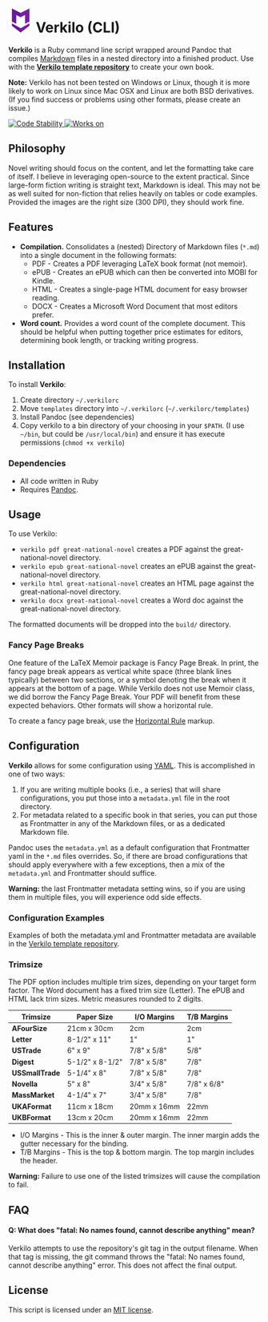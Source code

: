 # ![Markdown Here logo...borrowed for the time being](images/markdown-here-logo.png) Verkilo (CLI)

**Verkilo** is a Ruby command line script wrapped around Pandoc that compiles [Markdown](https://www.markdownguide.org/) files in a nested directory into a finished product. Use with the **[Verkilo template repository](https://github.com/Merovex/verkilo-master)** to create your own book.

**Note:** Verkilo has not been tested on Windows or Linux, though it is more likely to work on Linux since Mac OSX and Linux are both BSD derivatives. (If you find success or problems using other formats, please create an issue.)

<!-- Stability -->
<a href="https://nodejs.org/api/documentation.html#documentation_stability_index">
  <img src="https://img.shields.io/badge/stability-stable-green.svg"
    alt="Code Stability" />
</a>

<!-- Platforms -->
<a href="#">
  <img src="https://img.shields.io/badge/platform-macOSx-orange.svg"
    alt="Works on" />
</a>

## Philosophy

Novel writing should focus on the content, and let the formatting take care of itself. I believe in leveraging open-source to the extent practical. Since large-form fiction writing is straight text, Markdown is ideal. This may not be as well suited for non-fiction that relies heavily on tables or code examples. Provided the images are the right size (300 DPI), they should work fine.

## Features

* **Compilation.** Consolidates a (nested) Directory of Markdown files (`*.md`) into a single document in the following formats:
  - PDF - Creates a PDF leveraging LaTeX book format (not memoir).
  - ePUB - Creates an ePUB which can then be converted into MOBI for Kindle.
  - HTML - Creates a single-page HTML document for easy browser reading.
  - DOCX - Creates a Microsoft Word Document that most editors prefer.
* **Word count.** Provides a word count of the complete document. This should be helpful when putting together price estimates for editors, determining book length, or tracking writing progress.

## Installation

To install **Verkilo**:

1. Create directory `~/.verkilorc`
2. Move `templates` directory into `~/.verkilorc` (`~/.verkilorc/templates`)
3. Install Pandoc (see dependencies)
4. Copy verkilo to a bin directory of your choosing in your `$PATH`. (I use `~/bin`, but could be `/usr/local/bin`) and ensure it has execute permissions (`chmod +x verkilo`)

### Dependencies

* All code written in Ruby
* Requires [Pandoc](https://pandoc.org/).

## Usage

To use Verkilo:
* `verkilo pdf great-national-novel`  creates a PDF against the great-national-novel directory.
* `verkilo epub great-national-novel`  creates an ePUB against the great-national-novel directory.
* `verkilo html great-national-novel`  creates an HTML page against the great-national-novel directory.
* `verkilo docx great-national-novel`  creates a Word doc against the great-national-novel directory.

The formatted documents will be dropped into the `build/` directory.

### Fancy Page Breaks

One feature of the LaTeX Memoir package is Fancy Page Break. In print, the fancy page break appears as vertical white space (three blank lines typically) between two sections, or a symbol denoting the break when it appears at the bottom of a page. While Verkilo does not use Memoir class, we did borrow the Fancy Page Break. Your PDF will benefit from these expected behaviors. Other formats will show a horizontal rule.

To create a fancy page break, use the [Horizontal Rule](https://www.markdownguide.org/basic-syntax/#horizontal-rules) markup.

## Configuration

**Verkilo** allows for some configuration using [YAML](https://yaml.org/). This is accomplished in one of two ways:

1. If you are writing multiple books (i.e., a series) that will share configurations, you put those into a `metadata.yml` file in the root directory.
2. For metadata related to a specific book in that series, you can put those as Frontmatter in any of the Markdown files, or as a dedicated Markdown file.

Pandoc uses the `metadata.yml` as a default configuration that Frontmatter yaml in the `*.md` files overrides. So, if there are broad configurations that should apply everywhere with a few exceptions, then a mix of the `metadata.yml` and Frontmatter should suffice.

**Warning:** the last Frontmatter metadata setting wins, so if you are using them in multiple files, you will experience odd side effects.

### Configuration Examples

Examples of both the metadata.yml and Frontmatter metadata are available in the [Verkilo template repository](https://github.com/Merovex/verkilo-master).

### Trimsize

The PDF option includes multiple trim sizes, depending on your target form factor. The Word document has a fixed trim size (Letter). The ePUB and HTML lack trim sizes. Metric measures rounded to 2 digits.

|   Trimsize       |   Paper Size    |  I/O Margins  | T/B Margins |
|        ---       |       ---       |      ---      |     ---     |
| **AFourSize**    |   21cm x 30cm   |          2cm  |        2cm  |
| **Letter**       | 8-1/2" x 11"    |            1" |         1"  |
| **USTrade**      |     6" x 9"     |   7/8" x 5/8" |        5/8" |
| **Digest**       | 5-1/2" x 8-1/2" |   7/8" x 5/8" |        7/8" |
| **USSmallTrade** | 5-1/4" x 8"     |   7/8" x 5/8" |        7/8" |
| **Novella**      |     5" x 8"     |   3/4" x 5/8" | 7/8" x 6/8" |
| **MassMarket**   | 4-1/4" x 7"     |   3/4" x 5/8" |        7/8" |
| **UKAFormat**    |   11cm x 18cm   |   20mm x 16mm |        22mm |
| **UKBFormat**    |   13cm x 20cm   |   20mm x 16mm |        22mm |

* I/O Margins - This is the inner & outer margin. The inner margin adds the gutter necessary for the binding.
* T/B Margins - This is the top & bottom margin. The top margin includes the header.

**Warning:** Failure to use one of the listed trimsizes will cause the compilation to fail.

## FAQ

#### Q: What does "fatal: No names found, cannot describe anything" mean?

Verkilo attempts to use the repository's git tag in the output filename. When that tag is missing, the git command throws the "fatal: No names found, cannot describe anything" error. This does not affect the final output.

## License

This script is licensed under an [MIT license](LICENSE).
